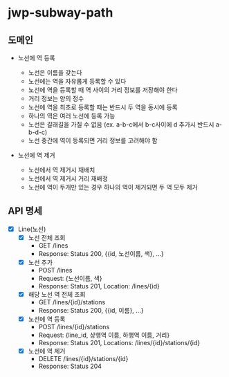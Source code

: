 # jwp-subway-path

## 도메인

- 노선에 역 등록
    - 노선은 이름을 갖는다
    - 노선에는 역을 자유롭게 등록할 수 있다
    - 노선에 역을 등록할 때 역 사이의 거리 정보를 저장해야 한다
    - 거리 정보는 양의 정수
    - 노선에 역을 최초로 등록할 때는 반드시 두 역을 동시에 등록
    - 하나의 역은 여러 노선에 등록 가능
    - 노선은 갈래길을 가질 수 없음 (ex. a-b-c에서 b-c사이에 d 추가시 반드시 a-b-d-c)
    - 노선 중간에 역이 등록되면 거리 정보를 고려해야 함

- 노선에 역 제거
    - 노선에서 역 제거시 재배치
    - 노선에서 역 제거시 거리 재배정
    - 노선에 역이 두개만 있는 경우 하나의 역이 제거되면 두 역 모두 제거

## API 명세

- [x] Line(노선)
    - [x] 노선 전체 조회
        - GET /lines
        - Response: Status 200, {{id, 노선이름, 색}, ...}
    - [x] 노선 추가
        - POST /lines
        - Request: {노선이름, 색}
        - Response: Status 201, Location: /lines/{id}
    - [x] 해당 노선 역 전체 조회
        - GET /lines/{id}/stations
        - Response: Status 200, {{id, 이름}, ...}
    - [x] 노선에 역 등록
        - POST /lines/{id}/stations
        - Request: {line_id, 상행역 이름, 하행역 이름, 거리}
        - Response: Status 201, Locations: /lines/{id}/stations/{id}
    - [x] 노선에 역 제거
        - DELETE /lines/{id}/stations/{id}
        - Response: Status 204